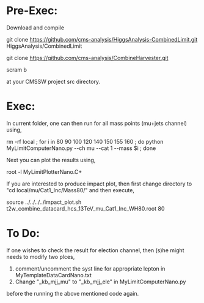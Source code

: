 Pre-Exec:
================
Download and compile

 git clone https://github.com/cms-analysis/HiggsAnalysis-CombinedLimit.git HiggsAnalysis/CombinedLimit
 
 git clone https://github.com/cms-analysis/CombineHarvester.git
 
 scram b 

at your CMSSW project src directory.
 
 Exec:
 ==============
 In current folder, one can then run for all mass points (mu+jets channel) using,

rm -rf local ; for i in 80 90 100 120 140 150 155 160 ; do python MyLimitComputerNano.py --ch mu --cat 1 --mass $i ; done

Next you can plot the results using,

root -l MyLimitPlotterNano.C+

If you are interested to produce impact plot, then first change directory to "cd local/mu/Cat1_Inc/Mass80/" and then execute,

source ../../../../impact_plot.sh t2w_combine_datacard_hcs_13TeV_mu_Cat1_Inc_WH80.root 80
 
 To Do:
 ==============
 If one wishes to check the result for election channel, then (s)he might needs to modify two plces,
 
 1. comment/uncomment the syst line for appropriate lepton in MyTemplateDataCardNano.txt
 2. Change "_kb_mjj_mu" to "_kb_mjj_ele" in MyLimitComputerNano.py
 
 before the running the above mentioned code again.
